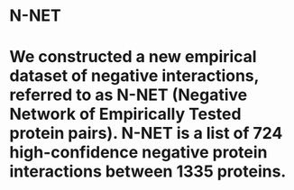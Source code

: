 # N-NET
# We constructed a new empirical dataset of negative interactions, referred to as N-NET (Negative Network of Empirically Tested protein pairs). N-NET is a list of 724 high-confidence negative protein interactions between 1335 proteins.
